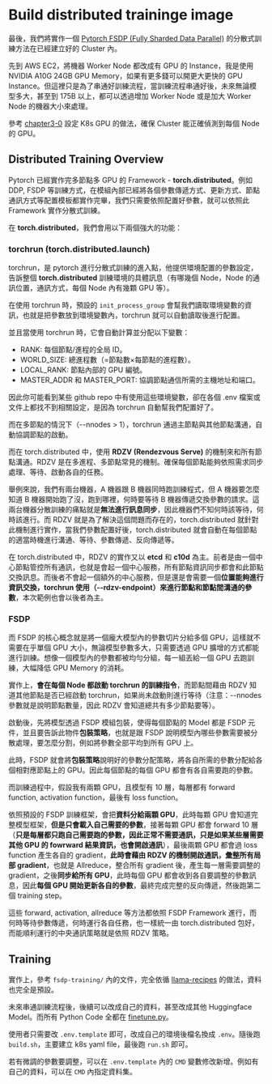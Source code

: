 # Build distributed traininge image

最後，我們將實作一個 [Pytorch FSDP (Fully Sharded Data Parallel)](https://pytorch.org/tutorials/intermediate/FSDP_adavnced_tutorial.html) 的分散式訓練方法在已經建立好的 Cluster 內。

先到 AWS EC2，將機器 Worker Node 都改成有 GPU 的 Instance，我是使用 NVIDIA A10G 24GB GPU Memory，如果有更多錢可以開更大更快的 GPU Instance。但這裡只是為了串通好訓練流程，當訓練流程串通好後，未來無論模型多大，甚至到 175B 以上，都可以透過增加 Worker Node 或是加大 Worker Node 的機器大小來處理。

參考 [chapter3-0](/03_LLM_full_finetune_on_k8s/chapter3-1-simple-test.md) 設定 K8s GPU 的做法，確保 Cluster 能正確偵測到每個 Node 的 GPU。

## Distributed Training Overview

Pytorch 已經實作完多節點多 GPU 的 Framework - **torch.distributed**。例如 DDP, FSDP 等訓練方式，在模組內部已經將各個參數傳遞方式、更新方式、節點通訊方式等配置模板都實作完畢，我們只需要依照配置好參數，就可以依照此 Framework 實作分散式訓練。

在 **torch.distributed**，我們會用以下兩個強大的功能：

### torchrun (torch.distributed.launch)

torchrun，是 pytorch 進行分散式訓練的進入點，他提供環境配置的參數設定，告訴整個 **torch.distributed** 訓練環境的具體訊息（有哪幾個 Node，Node 的通訊位置，通訊方式，每個 Node 內有幾顆 GPU 等）。

在使用 torchrun 時，預設的 `init_process_group` 會幫我們讀取環境變數的資訊，也就是把參數放到環境變數內，torchrun 就可以自動讀取後進行配置。

並且當使用 torchrun 時，它會自動計算並分配以下變數：
- RANK: 每個節點/進程的全局 ID。
- WORLD_SIZE: 總進程數（=節點數×每節點的進程數）。
- LOCAL_RANK: 節點內部的 GPU 編號。
- MASTER_ADDR 和 MASTER_PORT: 協調節點通信所需的主機地址和端口。

因此你可能看到某些 github repo 中有使用這些環境變數，卻在各個 .env 檔案或文件上都找不到相關設定，是因為 torchrun 自動幫我們配置好了。

而在多節點的情況下（--nnodes > 1），torchrun 通過主節點與其他節點溝通，自動協調節點的啟動。

而在 torch.distributed 中，使用 **RDZV (Rendezvous Serve)** 的機制來和所有節點溝通。RDZV 是在多進程、多節點常見的機制。確保每個節點能夠依照需求同步處理、等待、啟動各自的任務。

舉例來說，我們有兩台機器，A 機器跟 B 機器同時跑訓練程式，但 A 機器要怎麼知道 B 機器開始跑了沒，跑到哪裡，何時要等待 B 機器傳遞交換參數的請求。這兩台機器分散訓練的痛點就是**無法進行訊息同步**，因此機器們不知何時該等待，何時該進行。而 RDZV 就是為了解決這個問題而存在的，torch.distributed 就針對此機制進行實作，當我們參數配置好後，torch.distributed 就會自動在每個節點的適當時機進行溝通、等待、參數傳遞、反向傳遞等。

在 torch.distributed 中，RDZV 的實作又以 **etcd** 和 **c10d** 為主。前者是由一個中心節點管控所有通訊，也就是會起一個中心服務，所有節點資訊同步都會和此節點交換訊息。而後者不會起一個額外的中心服務，但是還是會需要一個**位置能夠進行資訊交換，torchrun 使用（--rdzv-endpoint）來進行節點和節點間溝通的參數**，本次範例也會以後者為主。

### FSDP

而 FSDP 的核心概念就是將一個龐大模型內的參數切片分給多個 GPU，這樣就不需要在乎單個 GPU 大小，無論模型參數多大，只需要透過 GPU 擴增的方式都能進行訓練。想像一個模型內的參數都被均勻分組，每一組丟給一個 GPU 去跑訓練，大幅降低 GPU Memory 的消耗。

實作上，**會在每個 Node 都啟動 torchrun 的訓練指令**，而節點間藉由 RDZV 知道其他節點是否已經啟動 torchrun，如果尚未啟動則進行等待（注意：--nnodes 參數就是說明節點數量，因此 RDZV 會知道總共有多少節點要等）。

啟動後，先將模型透過 FSDP 模組包裝，使得每個節點的 Model 都是 FSDP 元件，並且要告訴此物件**包裝策略**，也就是跟 FSDP 說明模型內哪些參數需要被分散處理，要怎麼分割，例如將參數全部平均到所有 GPU 上。

此時，FSDP 就會將**包裝策略**說明好的參數分配策略，將各自所需的參數分配給各個相對應節點上的 GPU。因此每個節點的每個 GPU 都會有各自需要跑的參數。

而訓練過程中，假設我有兩顆 GPU，且模型有 10 層，每層都有 forward function, activation function，最後有 loss function。

依照預設的 FSDP 訓練框架，會把**資料分給兩顆 GPU**，此時每顆 GPU 會知道完整模型框架，**但是只會載入自己需要的參數**，接著每顆 GPU 都會 forward 10 層（**只是每層都只跑自己需要跑的參數，因此正常不需要通訊，只是如果某些層需要其他 GPU 的 fowrward 結果資訊，也會開啟通訊**），最後兩顆 GPU 都會過 loss function 產生各自的 gradient，**此時會藉由 RDZV 的機制開啟通訊，彙整所有局部 gradient**，也就是 Allreduce，整合所有 gradient 後，產生每一層需要調整的 gradient，之後**同步給所有 GPU**，此時每個 GPU 都會收到各自要調整的參數訊息，因此**每個 GPU 開始更新各自的參數**，最終完成完整的反向傳遞，然後跑第二個 training step。

這些 forward, activation, allreduce 等方法都依照 FSDP Framework 進行，而何時等待參數傳遞，何時運行各自任務，也一樣統一由 torch.distributed 包好，而能順利運行的中央通訊策略就是依照 RDZV 策略。


## Training

實作上，參考 `fsdp-training/` 內的文件，完全依循 [llama-recipes](https://github.com/meta-llama/llama-recipes) 的做法，資料也完全是預設。

未來串通訓練流程後，後續可以改成自己的資料，甚至改成其他 Huggingface Model。而所有 Python Code 全都在 [finetune.py](/03_LLM_full_finetune_on_k8s/fsdp-training/finetune.py)。

使用者只需要改 `.env.template` 即可，改成自己的環境後檔名換成 `.env`。隨後跑 `build.sh`，主要建立 k8s yaml file，最後跑 `run.sh` 即可。

若有微調的參數要調整，可以在 `.env.template` 內的 `CMD` 變數修改新增。例如有自己的資料，可以在 `CMD` 內指定資料集。

